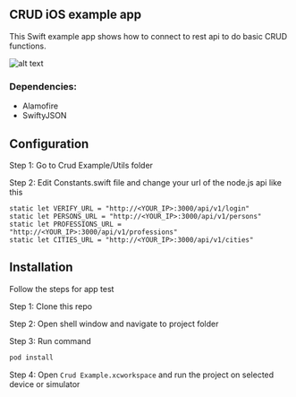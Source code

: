 ## CRUD iOS example app

This Swift example app shows how to connect to rest api to do basic CRUD functions.

![alt text](https://www.genesisvargasj.com/assets/img/crud2.png)

### Dependencies:

- Alamofire
- SwiftyJSON

## Configuration

Step 1: Go to Crud Example/Utils folder

Step 2: Edit Constants.swift file and change your url of the node.js api like this
```
static let VERIFY_URL = "http://<YOUR_IP>:3000/api/v1/login"
static let PERSONS_URL = "http://<YOUR_IP>:3000/api/v1/persons"
static let PROFESSIONS_URL = "http://<YOUR_IP>:3000/api/v1/professions"
static let CITIES_URL = "http://<YOUR_IP>:3000/api/v1/cities"
```

## Installation

Follow the steps for app test

Step 1: Clone this repo

Step 2: Open shell window and navigate to project folder

Step 3: Run command
```bash
pod install
```
Step 4: Open `Crud Example.xcworkspace` and run the project on selected device or simulator
